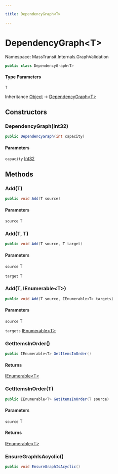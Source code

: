 ```yaml
---

title: DependencyGraph<T>

---
```


# DependencyGraph\<T\>

Namespace: MassTransit.Internals.GraphValidation

```csharp
public class DependencyGraph<T>
```

#### Type Parameters

`T`<br/>

Inheritance [Object](https://learn.microsoft.com/en-us/dotnet/api/system.object) → [DependencyGraph\<T\>](../masstransit-internals-graphvalidation/dependencygraph-1)

## Constructors

### **DependencyGraph(Int32)**

```csharp
public DependencyGraph(int capacity)
```

#### Parameters

`capacity` [Int32](https://learn.microsoft.com/en-us/dotnet/api/system.int32)<br/>

## Methods

### **Add(T)**

```csharp
public void Add(T source)
```

#### Parameters

`source` T<br/>

### **Add(T, T)**

```csharp
public void Add(T source, T target)
```

#### Parameters

`source` T<br/>

`target` T<br/>

### **Add(T, IEnumerable\<T\>)**

```csharp
public void Add(T source, IEnumerable<T> targets)
```

#### Parameters

`source` T<br/>

`targets` [IEnumerable\<T\>](https://learn.microsoft.com/en-us/dotnet/api/system.collections.generic.ienumerable-1)<br/>

### **GetItemsInOrder()**

```csharp
public IEnumerable<T> GetItemsInOrder()
```

#### Returns

[IEnumerable\<T\>](https://learn.microsoft.com/en-us/dotnet/api/system.collections.generic.ienumerable-1)<br/>

### **GetItemsInOrder(T)**

```csharp
public IEnumerable<T> GetItemsInOrder(T source)
```

#### Parameters

`source` T<br/>

#### Returns

[IEnumerable\<T\>](https://learn.microsoft.com/en-us/dotnet/api/system.collections.generic.ienumerable-1)<br/>

### **EnsureGraphIsAcyclic()**

```csharp
public void EnsureGraphIsAcyclic()
```

